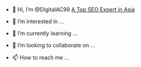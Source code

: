 - 👋 Hi, I’m @DigitalAC99 <a href="https://mymarketingfox.org">A Top SEO Expert in Asia</a>

- 👀 I’m interested in ...
- 🌱 I’m currently learning ...
- 💞️ I’m looking to collaborate on ...
- 📫 How to reach me ...

<!---
DigitalAC99/DigitalAC99 is a ✨ special ✨ repository because its `README.md` (this file) appears on your GitHub profile.
You can click the Preview link to take a look at your changes.
--->
